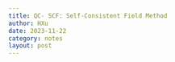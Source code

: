 ```yaml
---
title: QC- SCF: Self-Consistent Field Method
author: HXu
date: 2023-11-22
category: notes
layout: post
---
```

